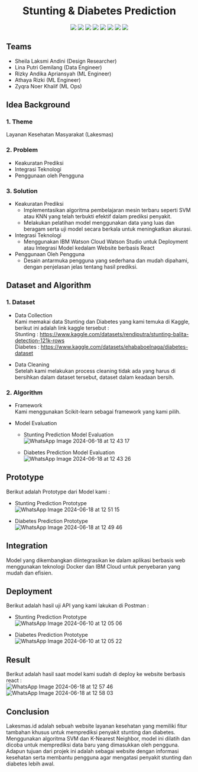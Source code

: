 <h1 align="center">  Stunting & Diabetes Prediction </h1>

<div align="center">
    <!-- Your badges here -->
    <img src="https://img.shields.io/badge/python-3670A0?style=for-the-badge&logo=python&logoColor=ffdd54">
    <img src="https://img.shields.io/badge/jupyter-%23FA0F00.svg?style=for-the-badge&logo=jupyter&logoColor=white">
    <img src="https://img.shields.io/badge/flask-%23000.svg?style=for-the-badge&logo=flask&logoColor=white">
    <img src="https://img.shields.io/badge/scikit--learn-%23F7931E.svg?style=for-the-badge&logo=scikit-learn&logoColor=white">
    <img src="https://img.shields.io/badge/pandas-%23150458.svg?style=for-the-badge&logo=pandas&logoColor=white">
    <img src="https://img.shields.io/badge/numpy-%23013243.svg?style=for-the-badge&logo=numpy&logoColor=white">
    <img src="https://img.shields.io/badge/react-%2320232a.svg?style=for-the-badge&logo=react&logoColor=%2361DAFB">
    <img src="https://img.shields.io/badge/tailwindcss-%2338B2AC.svg?style=for-the-badge&logo=tailwind-css&logoColor=white">
</div>

## Teams

- Sheila Laksmi Andini (Design Researcher)
- Lina Putri Gemilang (Data Engineer)
- Rizky Andika Apriansyah (ML Engineer)
- Athaya Rizki (ML Engineer)
- Zyqra Noer Khalif (ML Ops)

## Idea Background

### 1. Theme
Layanan Kesehatan Masyarakat (Lakesmas)

### 2. Problem
- Keakuratan Prediksi
- Integrasi Teknologi
- Penggunaan oleh Pengguna

### 3. Solution
- Keakuratan Prediksi
    - Implementasikan algoritma pembelajaran mesin terbaru seperti SVM atau KNN yang telah terbukti efektif dalam prediksi penyakit.
    - Melakukan pelatihan model menggunakan data yang luas dan beragam serta uji model secara berkala untuk meningkatkan akurasi.
- Integrasi Teknologi
    - Menggunakan IBM Watson Cloud Watson Studio untuk Deployment atau Integrasi Model kedalam Website berbasis React
- Penggunaan Oleh Pengguna
    - Desain antarmuka pengguna yang sederhana dan mudah dipahami, dengan penjelasan jelas tentang hasil prediksi.

## Dataset and Algorithm

### 1. Dataset
- Data Collection <br />
Kami memakai data Stunting dan Diabetes yang kami temuka di Kaggle, berikut ini adalah link kaggle tersebut : <br />
Stunting : https://www.kaggle.com/datasets/rendiputra/stunting-balita-detection-121k-rows<br />
Diabetes : https://www.kaggle.com/datasets/ehababoelnaga/diabetes-dataset<br />

- Data Cleaning <br />
Setelah kami melakukan process cleaning tidak ada yang harus di bersihkan dalam dataset tersebut, dataset dalam keadaan bersih.

### 2. Algorithm

- Framework <br />
Kami menggunakan Scikit-learn sebagai framework yang kami pilih.

- Model Evaluation <br />
    - Stunting Prediction Model Evaluation<br />
    ![WhatsApp Image 2024-06-18 at 12 43 17](https://github.com/Milkiiy/Massive-project-aai-14/assets/114728966/a0838ae2-0752-4b3f-b1e0-4ee0f6dc7771)<br />

    - Diabetes Prediction Model Evaluation<br />
    ![WhatsApp Image 2024-06-18 at 12 43 26](https://github.com/Milkiiy/Massive-project-aai-14/assets/114728966/62be67f3-9cd8-47bc-83e6-6538aa3a975d)<br />

## Prototype
Berikut adalah Prototype dari Model kami : <br />
- Stunting Prediction Prototype<br />
![WhatsApp Image 2024-06-18 at 12 51 15](https://github.com/Milkiiy/Massive-project-aai-14/assets/114728966/2e7b5904-b05d-4e61-a61a-d0337a6ff753)<br />

- Diabetes Prediction Prototype<br />
![WhatsApp Image 2024-06-18 at 12 49 46](https://github.com/Milkiiy/Massive-project-aai-14/assets/114728966/70da43ae-6d3a-4a5d-a037-98c293f12e21)<br />    

## Integration
Model yang dikembangkan diintegrasikan ke dalam aplikasi berbasis web menggunakan teknologi Docker dan IBM Cloud untuk penyebaran yang mudah dan efisien.

## Deployment
Berikut adalah hasil uji API yang kami lakukan di Postman : <br />
- Stunting Prediction Prototype<br />
![WhatsApp Image 2024-06-10 at 12 05 06](https://github.com/Milkiiy/Massive-project-aai-14/assets/114728966/d819ca7b-3c64-45ea-85c4-268a02653da2)<br />

- Diabetes Prediction Prototype<br />
![WhatsApp Image 2024-06-10 at 12 05 22](https://github.com/Milkiiy/Massive-project-aai-14/assets/114728966/5f410dd3-735c-4f0e-8d98-79c3c40c14f7)<br />  

## Result
Berikut adalah hasil saat model kami sudah di deploy ke website berbasis react : <br />
![WhatsApp Image 2024-06-18 at 12 57 46](https://github.com/Milkiiy/Massive-project-aai-14/assets/114728966/3c35e25b-4f96-442f-9525-dad8b8a3475b)<br /> 
![WhatsApp Image 2024-06-18 at 12 58 03](https://github.com/Milkiiy/Massive-project-aai-14/assets/114728966/0fadefbc-c5a9-42c7-a404-af3376c9090f)<br /> 

## Conclusion
Lakesmas.id adalah sebuah website layanan kesehatan yang memiliki fitur tambahan khusus untuk memprediksi penyakit stunting dan diabetes. Menggunakan algoritma SVM dan K-Nearest Neighbor, model ini dilatih dan dicoba untuk memprediksi data baru yang dimasukkan oleh pengguna. Adapun tujuan dari projek ini adalah sebagai website dengan informasi kesehatan serta membantu pengguna agar mengatasi penyakit stunting dan diabetes lebih awal.

